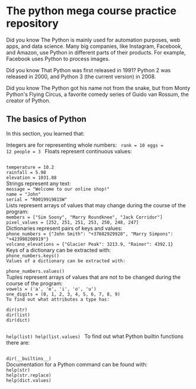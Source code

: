 # The python mega course practice repository

Did you know The Python is mainly used for automation purposes, web apps, and data science. Many big companies, like Instagram, Facebook, and Amazon, use Python in different parts of their products. For example, Facebook uses Python to process images.

Did you know That Python was first released in 1991? Python 2 was released in 2000, and Python 3 (the current version) in 2008.

Did you know The Python got his name not from the snake, but from Monty Python's Flying Circus, a favorite comedy series of Guido van Rossum, the creator of Python.

## The basics of Python

In this section, you learned that:

Integers are for representing whole numbers:
<code>
rank = 10
eggs = 12
people = 3
  </code>
Floats represent continuous values:

<code>
temperature = 10.2
rainfall = 5.98
elevation = 1031.88
</code>
Strings represent any text:

<code>
message = "Welcome to our online shop!"
name = "John"
serial = "R001991981SW"
</code>
Lists represent arrays of values that may change during the course of the program:

<code>
members = ["Sim Soony", "Marry Roundknee", "Jack Corridor"]
pixel_values = [252, 251, 251, 253, 250, 248, 247]
</code>
Dictionaries represent pairs of keys and values:

<code>
phone_numbers = {"John Smith": "+37682929928", "Marry Simpons": "+423998200919"}
volcano_elevations = {"Glacier Peak": 3213.9, "Rainer": 4392.1}
</code>
Keys of a dictionary can be extracted with:

<code>
phone_numbers.keys()
Values of a dictionary can be extracted with:
</code>

<code>
phone_numbers.values()
</code>
Tuples represent arrays of values that are not to be changed during the course of the program:

<code>
vowels = ('a', 'e', 'i', 'o', 'u')
one_digits = (0, 1, 2, 3, 4, 5, 6, 7, 8, 9)
To find out what attributes a type has:
</code>

<code>
dir(str)
dir(list)
dir(dict)
  
 help(list)
 help(list.values)
</code>
To find out what Python builtin functions there are:

<code>
dir(__builtins__)
</code>
Documentation for a Python command can be found with:

<code>
help(str)
help(str.replace)
help(dict.values)
</code>
